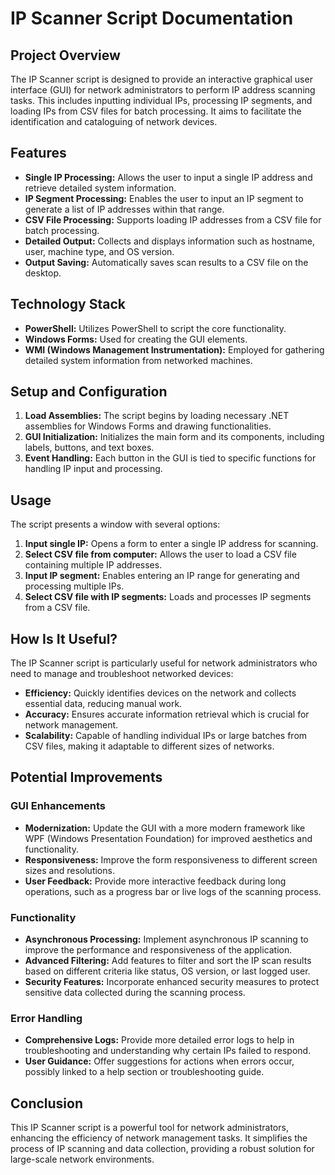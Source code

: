 # IP Scanner Script Documentation

## Project Overview

The IP Scanner script is designed to provide an interactive graphical user interface (GUI) for network administrators to perform IP address scanning tasks. This includes inputting individual IPs, processing IP segments, and loading IPs from CSV files for batch processing. It aims to facilitate the identification and cataloguing of network devices.

## Features

- **Single IP Processing:** Allows the user to input a single IP address and retrieve detailed system information.
- **IP Segment Processing:** Enables the user to input an IP segment to generate a list of IP addresses within that range.
- **CSV File Processing:** Supports loading IP addresses from a CSV file for batch processing.
- **Detailed Output:** Collects and displays information such as hostname, user, machine type, and OS version.
- **Output Saving:** Automatically saves scan results to a CSV file on the desktop.

## Technology Stack

- **PowerShell:** Utilizes PowerShell to script the core functionality.
- **Windows Forms:** Used for creating the GUI elements.
- **WMI (Windows Management Instrumentation):** Employed for gathering detailed system information from networked machines.

## Setup and Configuration

1. **Load Assemblies:** The script begins by loading necessary .NET assemblies for Windows Forms and drawing functionalities.
2. **GUI Initialization:** Initializes the main form and its components, including labels, buttons, and text boxes.
3. **Event Handling:** Each button in the GUI is tied to specific functions for handling IP input and processing.

## Usage

The script presents a window with several options:
1. **Input single IP:** Opens a form to enter a single IP address for scanning.
2. **Select CSV file from computer:** Allows the user to load a CSV file containing multiple IP addresses.
3. **Input IP segment:** Enables entering an IP range for generating and processing multiple IPs.
4. **Select CSV file with IP segments:** Loads and processes IP segments from a CSV file.

## How Is It Useful?

The IP Scanner script is particularly useful for network administrators who need to manage and troubleshoot networked devices:
- **Efficiency:** Quickly identifies devices on the network and collects essential data, reducing manual work.
- **Accuracy:** Ensures accurate information retrieval which is crucial for network management.
- **Scalability:** Capable of handling individual IPs or large batches from CSV files, making it adaptable to different sizes of networks.

## Potential Improvements

### GUI Enhancements

- **Modernization:** Update the GUI with a more modern framework like WPF (Windows Presentation Foundation) for improved aesthetics and functionality.
- **Responsiveness:** Improve the form responsiveness to different screen sizes and resolutions.
- **User Feedback:** Provide more interactive feedback during long operations, such as a progress bar or live logs of the scanning process.

### Functionality

- **Asynchronous Processing:** Implement asynchronous IP scanning to improve the performance and responsiveness of the application.
- **Advanced Filtering:** Add features to filter and sort the IP scan results based on different criteria like status, OS version, or last logged user.
- **Security Features:** Incorporate enhanced security measures to protect sensitive data collected during the scanning process.

### Error Handling

- **Comprehensive Logs:** Provide more detailed error logs to help in troubleshooting and understanding why certain IPs failed to respond.
- **User Guidance:** Offer suggestions for actions when errors occur, possibly linked to a help section or troubleshooting guide.

## Conclusion

This IP Scanner script is a powerful tool for network administrators, enhancing the efficiency of network management tasks. It simplifies the process of IP scanning and data collection, providing a robust solution for large-scale network environments.
